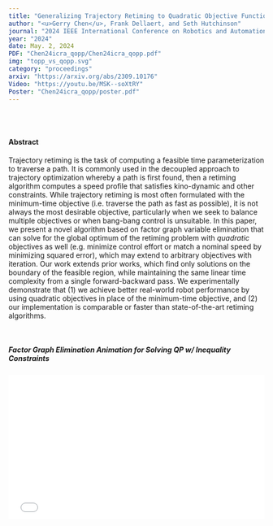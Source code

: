 ```yaml
---
title: "Generalizing Trajectory Retiming to Quadratic Objective Functions"
author: "<u>Gerry Chen</u>, Frank Dellaert, and Seth Hutchinson"
journal: "2024 IEEE International Conference on Robotics and Automation (ICRA)"
year: "2024"
date: May. 2, 2024
PDF: "Chen24icra_qopp/Chen24icra_qopp.pdf"
img: "topp_vs_qopp.svg"
category: "proceedings"
arxiv: "https://arxiv.org/abs/2309.10176"
Video: "https://youtu.be/MSK--soXtRY"
Poster: "Chen24icra_qopp/poster.pdf"
---
```


<br />
<br />

#### Abstract

Trajectory retiming is the task of computing a feasible time parameterization to traverse a path. It is commonly used in the decoupled approach to trajectory optimization whereby a path is first found, then a retiming algorithm computes a speed profile that satisfies kino-dynamic and other constraints. While trajectory retiming is most often formulated with the minimum-time objective (i.e. traverse the path as fast as possible), it is not always the most desirable objective, particularly when we seek to balance multiple objectives or when bang-bang control is unsuitable. In this paper, we present a novel algorithm based on factor graph variable elimination that can solve for the global optimum of the retiming problem with *quadratic* objectives as well (e.g. minimize control effort or match a nominal speed by minimizing squared error), which may extend to arbitrary objectives with iteration. Our work extends prior works, which find only solutions on the boundary of the feasible region, while maintaining the same linear time complexity from a single forward-backward pass. We experimentally demonstrate that (1) we achieve better real-world robot performance by using quadratic objectives in place of the minimum-time objective, and (2) our implementation is comparable or faster than state-of-the-art retiming algorithms.

<br />

##### Factor Graph Elimination Animation for Solving QP w/ Inequality Constraints
<!-- Embed eliminationGif/index.html -->
<iframe src="./eliminationGif/index.html" width="100%" style="border:none; aspect-ratio: 16/9;"></iframe>
